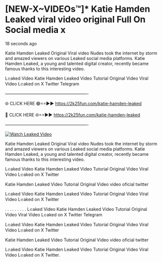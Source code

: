 # [NEW-X~VIDEOs™]* Katie Hamden Leaked viral video original Full On Social media x

18 seconds ago

Katie Hamden Leaked Original Viral video Nudes took the internet by storm and amazed viewers on various Leaked social media platforms. Katie Hamden Leaked, a young and talented digital creator, recently became famous thanks to this interesting video.

L𝚎aked Video Katie Hamden Leaked Video Tutorial Original Video Viral Video L𝚎aked on X Twitter Telegram

———————————————————-

🌐 CLICK HERE 🟢==►► https://2k25fun.com/katie-hamden-leaked

🔴 CLICK HERE 🌐==►► https://2k25fun.com/katie-hamden-leaked

———————————————————-

[![Watch Leaked Video](https://miro.medium.com/v2/resize:fit:828/format:webp/1*cilzJN44JGOrTw9NJCrNHA.gif "Watch Leaked Video")](https://2k25fun.com/katie-hamden-leaked)

Katie Hamden Leaked Original Viral video Nudes took the internet by storm and amazed viewers on various Leaked social media platforms. Katie Hamden Leaked, a young and talented digital creator, recently became famous thanks to this interesting video.

L𝚎aked Video Katie Hamden Leaked Video Tutorial Original Video Viral Video L𝚎aked on X Twitter

Katie Hamden Leaked Video Tutorial Original Video video oficial twitter

L𝚎aked Video Katie Hamden Leaked Video Tutorial Original Video Viral Video L𝚎aked on X Twitter

. . . . . . . . . L𝚎aked Video Katie Hamden Leaked Video Tutorial Original Video Viral Video L𝚎aked on X Twitter Telegram

L𝚎aked Video Katie Hamden Leaked Video Tutorial Original Video Viral Video L𝚎aked on X Twitter

Katie Hamden Leaked Video Tutorial Original Video video oficial twitter

L𝚎aked Video Katie Hamden Leaked Video Tutorial Original Video Viral Video L𝚎aked on X Twitter.
